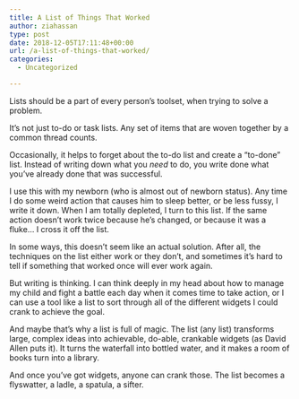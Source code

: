 ```yaml
---
title: A List of Things That Worked
author: ziahassan
type: post
date: 2018-12-05T17:11:48+00:00
url: /a-list-of-things-that-worked/
categories:
  - Uncategorized

---
```

Lists should be a part of every person&#8217;s toolset, when trying to solve a problem.

It&#8217;s not just to-do or task lists. Any set of items that are woven together by a common thread counts.

Occasionally, it helps to forget about the to-do list and create a &#8220;to-done&#8221; list. Instead of writing down what you _need_ to do, you write done what you&#8217;ve already done that was successful.

I use this with my newborn (who is almost out of newborn status). Any time I do some weird action that causes him to sleep better, or be less fussy, I write it down. When I am totally depleted, I turn to this list. If the same action doesn&#8217;t work twice because he&#8217;s changed, or because it was a fluke&#8230; I cross it off the list.

In some ways, this doesn&#8217;t seem like an actual solution. After all, the techniques on the list either work or they don&#8217;t, and sometimes it&#8217;s hard to tell if something that worked once will ever work again.

But writing is thinking. I can think deeply in my head about how to manage my child and fight a battle each day when it comes time to take action, or I can use a tool like a list to sort through all of the different widgets I could crank to achieve the goal.

And maybe that&#8217;s why a list is full of magic. The list (any list) transforms large, complex ideas into achievable, do-able, crankable widgets (as David Allen puts it). It turns the waterfall into bottled water, and it makes a room of books turn into a library.

And once you&#8217;ve got widgets, anyone can crank those. The list becomes a flyswatter, a ladle, a spatula, a sifter.